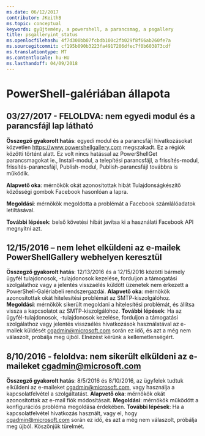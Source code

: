 ```yaml
---
ms.date: 06/12/2017
contributor: JKeithB
ms.topic: conceptual
keywords: gyűjtemény, a powershell, a parancsmag, a psgallery
title: psgalleryint_status
ms.openlocfilehash: 4f7d300bb07fcbdb100c2fb029f8f66ab260fe7a
ms.sourcegitcommit: cf195b090b3223fa4917206dfec7f0b603873cdf
ms.translationtype: MT
ms.contentlocale: hu-HU
ms.lasthandoff: 04/09/2018
---
```

<a name="powershell-gallery-status"></a>PowerShell-galériában állapota
=========================

## <a name="03272017---resolved-unable-to-see-individual-module-and-script-pages"></a>03/27/2017 - FELOLDVA: nem egyedi modul és a parancsfájl lap látható

__Összegző gyakorolt hatás__: egyedi modul és a parancsfájl hivatkozásokat közvetlen https://www.powershellgallery.com megszakadt. Ez a régiók közötti történt alatt. Ez volt nincs hatással az PowerShellGet parancsmagokat ie., Install-modul, a telepítési parancsfájl, a frissítés-modul, frissítés-parancsfájl, Publish-modul, Publish-parancsfájl továbbra is működik.

__Alapvető oka__: mérnökök okát azonosítottak hibát Tulajdonságkészítő közösségi gombok Facebook hasonlóan a lapra.

__Megoldási__: mérnökök megoldotta a problémát a Facebook számlálóadatok letiltásával.

__További lépések__: belső követési hibát javítsa ki a használati Facebook API megnyitni azt.

## <a name="12152016---unable-to-send-emails-via-powershellgallery-website"></a>12/15/2016 – nem lehet elküldeni az e-mailek PowerShellGallery webhelyen keresztül

__Összegző gyakorolt hatás__: 12/13/2016 és a 12/15/2016 közötti bármely ügyfél tulajdonosok, -tulajdonosok kezelése, forduljon a támogatási szolgálathoz vagy a jelentés visszaélés küldött üzenetek nem érkezett a PowerShell-Galériabeli rendszergazdái.
__Alapvető oka__: mérnökök azonosítottak okát hitelesítési problémát az SMTP-kiszolgálóhoz.
__Megoldási__: mérnökök sikerült megoldani a hitelesítési problémát, és állítsa vissza a kapcsolatot az SMTP-kiszolgálóhoz.
__További lépések__: Ha az ügyfél-tulajdonosok, -tulajdonosok kezelése, forduljon a támogatási szolgálathoz vagy jelentés visszaélés hivatkozások használatával az e-mailek küldését cgadmin@microsoft.com során ez idő, és azt a még nem válaszolt, próbálja meg újból. Elnézést kérünk a kellemetlenségért.


## <a name="8102016---resolved-unable-to-send-emails-to-cgadminmicrosoftcom"></a>8/10/2016 - feloldva: nem sikerült elküldeni az e-maileket cgadmin@microsoft.com
__Összegző gyakorolt hatás__: 8/5/2016 és 8/10/2016, az ügyfelek tudtuk elküldeni az e-maileket cgadmin@microsoft.com, vagy használja a kapcsolatfelvétel a szolgáltatást.
__Alapvető oka__: mérnökök okát azonosítottak az e-mail fiók módosításait.
__Megoldási__: mérnökök működött a konfigurációs probléma megoldása érdekében.
__További lépések__: Ha a kapcsolatfelvétel hivatkozás használt, vagy el, hogy cgadmin@microsoft.com során ez idő, és azt a még nem válaszolt, próbálja meg újból. Köszönjük türelmét.